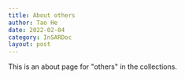 ```yaml
---
title: About others
author: Tao He
date: 2022-02-04
category: InSARDoc
layout: post
---
```


This is an about page for "others" in the collections.

